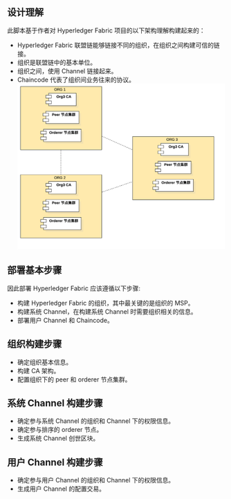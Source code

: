 ## 设计理解
此脚本基于作者对 Hyperledger Fabric 项目的以下架构理解构建起来的：
* Hyperledger Fabric 联盟链能够链接不同的组织，在组织之间构建可信的链接。
* 组织是联盟链中的基本单位。
* 组织之间，使用 Channel 链接起来。
* Chaincode 代表了组织间业务往来的协议。
  ![部署图](./images/deploy.png "部署图")
## 部署基本步骤
因此部署 Hyperledger Fabric 应该遵循以下步骤:
* 构建 Hyperledger Fabric 的组织，其中最关键的是组织的 MSP。
* 构建系统 Channel，在构建系统 Channel 时需要组织相关的信息。
* 部署用户 Channel 和 Chaincode。
## 组织构建步骤
* 确定组织基本信息。
* 构建 CA 架构。
* 配置组织下的 peer 和 orderer 节点集群。
## 系统 Channel 构建步骤
* 确定参与系统 Channel 的组织和 Channel 下的权限信息。
* 确定参与排序的 orderer 节点。
* 生成系统 Channel 创世区块。
## 用户 Channel 构建步骤
* 确定参与用户 Channel 的组织和 Channel 下的权限信息。
* 生成用户 Channel 的配置交易。
